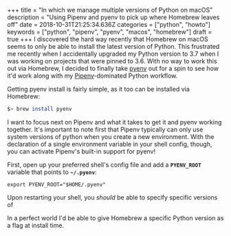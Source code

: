 +++
title = "In which we manage multiple versions of Python on macOS"
description = "Using Pipenv and pyenv to pick up where Homebrew leaves off"
date = 2018-10-31T21:25:34.636Z
categories = ["python", "howto"]
keywords = ["python", "pipenv", "pyenv", "macos", "homebrew"]
draft = true
+++
I discovered the hard way recently that Homebrew on macOS seems to only be able to install the latest version of Python. This frustrated me recently when I accidentally upgraded my Python version to 3.7 when I was working on projects that were pinned to 3.6. With no way to work this out via Homebrew, I decided to finally take [pyenv](https://github.com/pyenv/pyenv) out for a spin to see how it'd work along with my [Pipenv](https://pipenv.readthedocs.io/en/latest/)-dominated Python workflow.

Getting pyenv install is fairly simple, as it too can be installed via Homebrew:

```sh
$> brew install pyenv
```

I want to focus next on Pipenv and what it takes to get it and pyenv working together. It's important to note first that Pipenv typically can only use system versions of python when you create a new environment. With the declaration of a single environment variable in your shell config, though, you can activate Pipenv's built-in support for pyenv!

First, open up your preferred shell's config file and add a **`PYENV_ROOT`** variable that points to **`~/.pyenv`**:

```
export PYENV_ROOT="$HOME/.pyenv"
```

Upon restarting your shell, you _should_ be able to specify specific versions of 

In a perfect world I'd be able to give Homebrew a specific Python version as a flag at install time.
